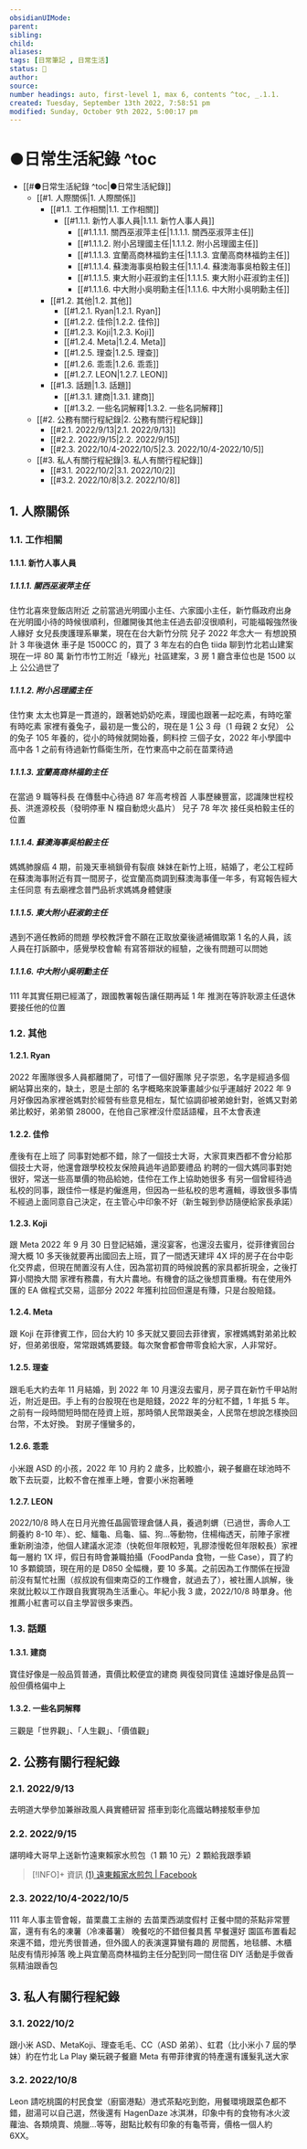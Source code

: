 ```yaml
---
obsidianUIMode: 
parent: 
sibling: 
child: 
aliases: 
tags: [日常筆記 , 日常生活]
status: 🌱
author: 
source: 
number headings: auto, first-level 1, max 6, contents ^toc, _.1.1.
created: Tuesday, September 13th 2022, 7:58:51 pm
modified: Sunday, October 9th 2022, 5:00:17 pm
---
```

# ●日常生活紀錄 ^toc

- [[#●日常生活紀錄 ^toc|●日常生活紀錄]]
	- [[#1. 人際關係|1. 人際關係]]
		- [[#1.1. 工作相關|1.1. 工作相關]]
			- [[#1.1.1. 新竹人事人員|1.1.1. 新竹人事人員]]
				- [[#1.1.1.1. 關西巫淑萍主任|1.1.1.1. 關西巫淑萍主任]]
				- [[#1.1.1.2. 附小呂理國主任|1.1.1.2. 附小呂理國主任]]
				- [[#1.1.1.3. 宜蘭高商林福鈞主任|1.1.1.3. 宜蘭高商林福鈞主任]]
				- [[#1.1.1.4. 蘇澳海事吳柏毅主任|1.1.1.4. 蘇澳海事吳柏毅主任]]
				- [[#1.1.1.5. 東大附小莊淑鈞主任|1.1.1.5. 東大附小莊淑鈞主任]]
				- [[#1.1.1.6. 中大附小吳明勳主任|1.1.1.6. 中大附小吳明勳主任]]
		- [[#1.2. 其他|1.2. 其他]]
			- [[#1.2.1. Ryan|1.2.1. Ryan]]
			- [[#1.2.2. 佳伶|1.2.2. 佳伶]]
			- [[#1.2.3. Koji|1.2.3. Koji]]
			- [[#1.2.4. Meta|1.2.4. Meta]]
			- [[#1.2.5. 理查|1.2.5. 理查]]
			- [[#1.2.6. 乖乖|1.2.6. 乖乖]]
			- [[#1.2.7. LEON|1.2.7. LEON]]
		- [[#1.3. 話題|1.3. 話題]]
			- [[#1.3.1. 建商|1.3.1. 建商]]
			- [[#1.3.2. 一些名詞解釋|1.3.2. 一些名詞解釋]]
	- [[#2. 公務有關行程紀錄|2. 公務有關行程紀錄]]
		- [[#2.1. 2022/9/13|2.1. 2022/9/13]]
		- [[#2.2. 2022/9/15|2.2. 2022/9/15]]
		- [[#2.3. 2022/10/4-2022/10/5|2.3. 2022/10/4-2022/10/5]]
	- [[#3. 私人有關行程紀錄|3. 私人有關行程紀錄]]
		- [[#3.1. 2022/10/2|3.1. 2022/10/2]]
		- [[#3.2. 2022/10/8|3.2. 2022/10/8]]

## 1. 人際關係
### 1.1. 工作相關
#### 1.1.1. 新竹人事人員
##### 1.1.1.1. 關西巫淑萍主任
住竹北喜來登飯店附近
之前當過光明國小主任、六家國小主任，新竹縣政府出身
在光明國小待的時候很順利，但離開後其他主任過去卻沒很順利，可能福報強然後人緣好
女兒長庚護理系畢業，現在在台大新竹分院
兒子 2022 年念大一
有想說預計 3 年後退休
車子是 1500CC 的，買了 3 年左右的白色 tiida
聊到竹北若山建案現在一坪 80 萬
新竹市竹工附近「綠光」社區建案，3 房 1 廳含車位也是 1500 以上
公公過世了

##### 1.1.1.2. 附小呂理國主任
住竹東
太太也算是一貫道的，跟著她奶奶吃素，理國也跟著一起吃素，有時吃葷有時吃素
家裡有養兔子，最初是一隻公的，現在是 1 公 3 母（1 母親 2 女兒）
公的兔子 105 年養的，從小的時候就開始養，飼料控
三個子女，2022 年小學國中高中各 1
之前有待過新竹縣衛生所，在竹東高中之前在苗栗待過

##### 1.1.1.3. 宜蘭高商林福鈞主任
在當過 9 職等科長
在傳藝中心待過
87 年高考榜首
人事歷練豐富，認識陳世程校長、洪進源校長（發明停車 N 檔自動熄火晶片）
兒子 78 年次
接任吳柏毅主任的位置

##### 1.1.1.4. 蘇澳海事吳柏毅主任
媽媽肺腺癌 4 期，前幾天車禍鎖骨有裂痕
妹妹在新竹上班，結婚了，老公工程師
在蘇澳海事附近有買一間房子，從宜蘭高商調到蘇澳海事僅一年多，有寫報告經大主任同意
有去廟裡念普門品祈求媽媽身體健康

##### 1.1.1.5. 東大附小莊淑鈞主任
遇到不適任教師的問題
學校教評會不願在正取放棄後遞補備取第 1 名的人員，該人員在打訴願中，感覺學校會輸
有寫答辯狀的經驗，之後有問題可以問她

##### 1.1.1.6. 中大附小吳明勳主任
111 年其實任期已經滿了，跟國教署報告讓任期再延 1 年
推測在等許耿源主任退休要接任他的位置



### 1.2. 其他
#### 1.2.1. Ryan
2022 年團隊很多人員都離開了，可惜了一個好團隊
兒子崇恩，名字是經過多個網站算出來的，缺土，恩是土部的
名字概略來說筆畫越少似乎運越好
2022 年 9 月好像因為家裡爸媽對於經營有些意見相左，幫忙協調卻被弟媳針對，爸媽又對弟弟比較好，弟弟領 28000，在他自己家裡沒什麼話語權，且不太會表達

#### 1.2.2. 佳伶
產後有在上班了
同事對她都不錯，除了一個技士大哥，大家買東西都不會分給那個技士大哥，他還會跟學校校友保險員過年過節要禮品
約聘的一個大媽同事對她很好，常送一些高單價的物品給她，佳伶在工作上協助她很多
有另一個曾經待過私校的同事，跟佳伶一樣是約僱進用，但因為一些私校的思考邏輯，導致很多事情不經過上面同意自己決定，在主管心中印象不好（新生報到參訪隨便給家長承諾）

#### 1.2.3. Koji
跟 Meta 2022 年 9 月 30 日登記結婚，還沒宴客，也還沒去蜜月，從菲律賓回台灣大概 10 多天後就要再出國回去上班，買了一間透天建坪 4X 坪的房子在台中彰化交界處，但現在閒置沒有人住，因為當初買的時候說舊的家具都折現金，之後打算小間換大間
家裡有務農，有大片農地。有機會的話之後想買重機。有在使用外匯的 EA 做程式交易，這部分 2022 年獲利拉回但還是有賺，只是台股賠錢。

#### 1.2.4. Meta
跟 Koji 在菲律賓工作，回台大約 10 多天就又要回去菲律賓，家裡媽媽對弟弟比較好，但弟弟很廢，常常跟媽媽要錢。每次聚會都會帶零食給大家，人非常好。

#### 1.2.5. 理查
跟毛毛大約去年 11 月結婚，到 2022 年 10 月還沒去蜜月，房子買在新竹千甲站附近，附近是田。手上有的台股現在也是賠錢，2022 年的分紅不錯，1 年抵 5 年。之前有一段時間短時間在陸資上班，那時領人民幣跟美金，人民幣在想說怎樣換回台幣，不太好換。
對房子懂蠻多的，

#### 1.2.6. 乖乖
小米跟 ASD 的小孩，2022 年 10 月約 2 歲多，比較膽小，親子餐廳在球池時不敢下去玩耍，比較不會在推車上睡，會要小米抱著睡

#### 1.2.7. LEON
2022/10/8 時人在日月光擔任晶圓管理倉儲人員，養過刺蝟（已過世，壽命人工飼養約 8-10 年）、蛇、鱷龜、烏龜、貓、狗…等動物，住楊梅透天，前陣子家裡重新刷油漆，他個人建議水泥漆（快乾但年限較短，乳膠漆慢乾但年限較長）家裡每一層約 1X 坪，假日有時會兼職拍攝（FoodPanda 食物，一些 Case），買了約 10 多顆鏡頭，現在用的是 D850 全幅機，要 10 多萬。之前因為工作關係在授證前沒有幫忙社團（叔叔說有個東南亞的工作機會，就過去了），被社團人誤解，後來就比較以工作跟自我實現為生活重心。年紀小我 3 歲，2022/10/8 時單身。他推薦小紅書可以自主學習很多東西。

### 1.3. 話題
#### 1.3.1. 建商
寶佳好像是一般品質普通，賣價比較便宜的建商
興復發同寶佳
遠雄好像是品質一般但價格偏中上


#### 1.3.2. 一些名詞解釋
三觀是「世界觀」、「人生觀」、「價值觀」

## 2. 公務有關行程紀錄
### 2.1. 2022/9/13
去明道大學參加兼辦政風人員實體研習
搭車到彰化高鐵站轉接駁車參加

### 2.2. 2022/9/15
諶明峰大哥早上送新竹遠東賴家水煎包（1 顆 10 元）2 顆給我跟季穎
> [!INFO]+ 資訊
> [(1) 遠東賴家水煎包 | Facebook](https://www.facebook.com/KeelungLai/)


### 2.3. 2022/10/4-2022/10/5
111 年人事主管會報，苗栗農工主辦的
去苗栗西湖度假村
正餐中間的茶點非常豐富，還有有名的凍薯（冷凍蕃薯）
晚餐吃的不錯但餐具舊
早餐還好
園區布置看起來還不錯，燈光秀很普通，但外國人的表演還算蠻有趣的
房間舊，地毯髒、木櫃貼皮有情形掉落
晚上與宜蘭高商林福鈞主任分配到同一間住宿
DIY 活動是手做香氛精油跟香包


## 3. 私人有關行程紀錄

### 3.1. 2022/10/2
跟小米 ASD、MetaKoji、理查毛毛、CC（ASD 弟弟）、虹君（比小米小 7 屆的學妹）約在竹北 La Play 樂玩親子餐廳
Meta 有帶菲律賓的特產還有護髮乳送大家

### 3.2. 2022/10/8
Leon 請吃桃園的村民食堂（廚窗港點）港式茶點吃到飽，用餐環境跟菜色都不錯，甜湯可以自己選，然後還有 HagenDaze 冰淇淋，印象中有的食物有冰火波蘿油、各類燒賣、燒臘…等等，甜點比較有印象的有龜苓膏，價格一個人約 6XX。
